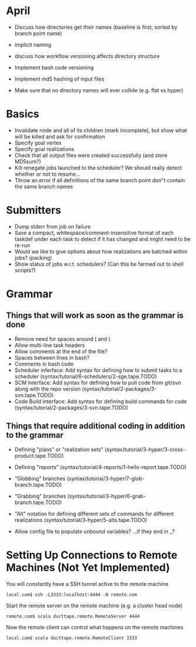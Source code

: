 April
=====

* Discuss how directories get their names (baseline is first; sorted by branch point name)
* implicit naming
* discuss how workflow versioning affects directory structure
* Implement bash code versioning
* Implement md5 hashing of input files

* Make sure that no directory names will ever collide (e.g. flat vs hyper)

Basics
======

* Invalidate node and all of its children (mark incomplete), but show what will be killed and ask for confirmation
* Specify goal vertex
* Specify goal realizations
* Check that all output files were created successfully (and store MD5sum?)
* Kill renegate jobs launched to the scheduler? We should really detect whether or not to resume...
* Throw an error if all definitions of the same branch point don"t contain the same branch names

Submitters
==========

* Dump stderr from job on failure
* Save a compact, whitespace/comment-insensitive format of each taskdef
  under each task to detect if it has changed and might need to be re-run
* Would we like to give options about how realizations are batched within jobs? (packing)
* Show status of jobs w.r.t. schedulers? (Can this be farmed out to shell scripts?)

Grammar
=======

Things that will work as soon as the grammar is done
----------------------------------------------------

* Remove need for spaces around ( and )
* Allow multi-line task headers
* Allow comments at the end of the file?
* Spaces between lines in bash?
* Comments in bash code
* Scheduler inferface: Add syntax for defining how to submit tasks to a scheduler (syntax/tutorial/6-schedulers/2-sge.tape.TODO)
* SCM Interface: Add syntax for defining how to pull code from git/svn along with the repo version (syntax/tutorial/2-packages/3-svn.tape.TODO)
* Code Build Interface: Add syntax for defining build commands for code (syntax/tutorial/2-packages/3-svn.tape.TODO)

Things that require additional coding in addition to the grammar
----------------------------------------------------------------

* Defining "plans" or "realization sets" (syntax/tutorial/3-hyper/3-cross-product.tape.TODO)
* Defining "reports" (syntax/tutorial/4-reports/1-hello-report.tape.TODO)
* "Globbing" branches (syntax/tutorial/3-hyper/7-glob-branch.tape.TODO)
* "Grabbing" branches (syntax/tutorial/3-hyper/6-grab-branch.tape.TODO)
* "Alt" notation for defining different sets of commands for different realizations (syntax/tutorial/3-hyper/5-alts.tape.TODO)

* Allow config file to populate unbound variables? ...if they end in _?















Setting Up Connections to Remote Machines (Not Yet Implemented)
===============================================================

You will constantly have a SSH tunnel active to the remote machine
```
local.com$ ssh -L3333:localhost:4444 -N remote.com
```

Start the remote server on the remote machine (e.g. a cluster head node)
```
remote.com$ scala ducttape.remote.RemoteServer 4444
```

Now the remote client can control what happens on the remote machines
```
local.com$ scala ducttape.remote.RemoteClient 3333
```
